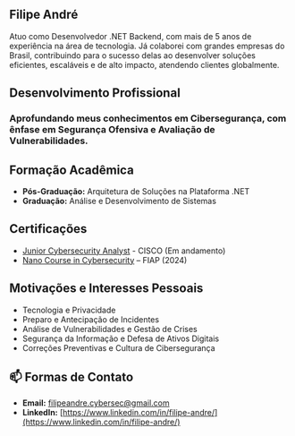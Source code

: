 ## Filipe André  
Atuo como Desenvolvedor .NET Backend, com mais de 5 anos de experiência na área de tecnologia. Já colaborei com grandes empresas do Brasil, contribuindo para o sucesso delas ao desenvolver soluções eficientes, escaláveis e de alto impacto, atendendo clientes globalmente.

## Desenvolvimento Profissional  
### Aprofundando meus conhecimentos em **Cibersegurança**, com ênfase em **Segurança Ofensiva** e **Avaliação de Vulnerabilidades**.  

## Formação Acadêmica  
- **Pós-Graduação:** Arquitetura de Soluções na Plataforma .NET  
- **Graduação:** Análise e Desenvolvimento de Sistemas  

## Certificações
- [Junior Cybersecurity Analyst](https://www.netacad.com/career-paths/cybersecurity?courseLang=en-US) - CISCO (Em andamento)
- [Nano Course in Cybersecurity](https://on.fiap.com.br/pluginfile.php/1/local_nanocourses/certificado_nanocourse/107564/dde2de4e80de00b0dee0887fe4840c4f/certificado.png) – FIAP (2024)  

## Motivações e Interesses Pessoais  
- Tecnologia e Privacidade
- Preparo e Antecipação de Incidentes
- Análise de Vulnerabilidades e Gestão de Crises
- Segurança da Informação e Defesa de Ativos Digitais
- Correções Preventivas e Cultura de Cibersegurança

## 📫 Formas de Contato 
- **Email:** filipeandre.cybersec@gmail.com
- **LinkedIn:** [https://www.linkedin.com/in/filipe-andre/](https://www.linkedin.com/in/filipe-andre/)

<!---
FilipeCyberSec/FilipeCyberSec is a ✨ special ✨ repository because its `README.md` (this file) appears on your GitHub profile.
You can click the Preview link to take a look at your changes.
--->
